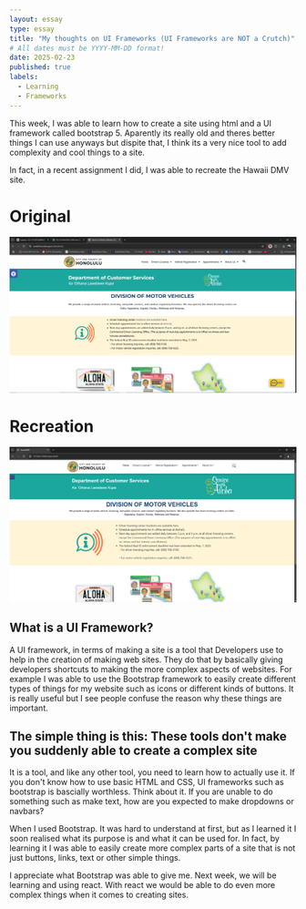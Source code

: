 ```yaml
---
layout: essay
type: essay
title: "My thoughts on UI Frameworks (UI Frameworks are NOT a Crutch)"
# All dates must be YYYY-MM-DD format!
date: 2025-02-23
published: true
labels:
  - Learning
  - Frameworks
---
```


This week, I was able to learn how to create a site using html and a UI framework called bootstrap 5. Aparently its really old and theres better things I can use anyways but dispite that, I think its a very nice tool to add complexity and cool things to a site.

In fact, in a recent assignment I did, I was able to recreate the Hawaii DMV site.

# Original
<img class="img-fluid" src="/img/essays/frameworks/original.png">

# Recreation
<img class="img-fluid" src="/img/essays/frameworks/remake.png">

## What is a UI Framework?

A UI framework, in terms of making a site is a tool that Developers use to help in the creation of making web sites. They do that by basically giving developers shortcuts to making the more complex aspects of websites. For example I was able to use the Bootstrap framework to easily create different types of things for my website such as icons or different kinds of buttons. It is really useful but I see people confuse the reason why these things are important.

## The simple thing is this: These tools don't make you suddenly able to create a complex site

It is a tool, and like any other tool, you need to learn how to actually use it. If you don't know how to use basic HTML and CSS, UI frameworks such as bootstrap is bascially worthless. Think about it. If you are unable to do something such as make text, how are you expected to make dropdowns or navbars?

When I used Bootstrap. It was hard to understand at first, but as I learned it I soon realised what its purpose is and what it can be used for. In fact, by learning it I was able to easily create more complex parts of a site that is not just buttons, links, text or other simple things. 

I appreciate what Bootstrap was able to give me. Next week, we will be learning and using react. With react we would be able to do even more complex things when it comes to creating sites.
